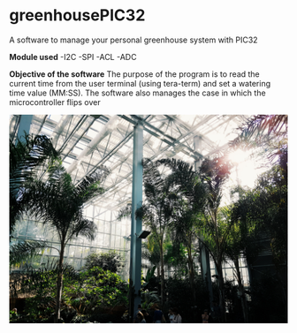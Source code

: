 # greenhousePIC32
A software to manage your personal greenhouse system with PIC32

**Module used**
-I2C
-SPI
-ACL
-ADC

**Objective of the software**
The purpose of the program is to read the current time from the user terminal (using tera-term) and set a watering time value (MM:SS). The software also manages the case in which the microcontroller flips over

![](img/img_readme.jpg)

